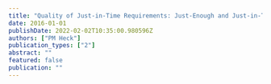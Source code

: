 ```yaml
---
title: "Quality of Just-in-Time Requirements: Just-Enough and Just-in-Time"
date: 2016-01-01
publishDate: 2022-02-02T10:35:00.980596Z
authors: ["PM Heck"]
publication_types: ["2"]
abstract: ""
featured: false
publication: ""
---
```


